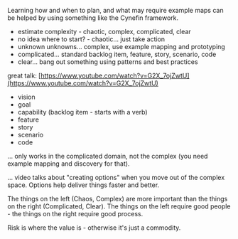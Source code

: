 Learning how and when to plan, and what may require example maps can be helped by using something like the Cynefin framework.

- estimate complexity - chaotic, complex, complicated, clear
- no idea where to start? - chaotic... just take action
- unknown unknowns... complex, use example mapping and prototyping
- complicated... standard backlog item, feature, story, scenario, code
- clear... bang out something using patterns and best practices

great talk: [https://www.youtube.com/watch?v=G2X_7ojZwtU](https://www.youtube.com/watch?v=G2X_7ojZwtU)

- vision
- goal
- capability (backlog item - starts with a verb)
- feature
- story
- scenario
- code

... only works in the complicated domain, not the complex (you need example mapping and discovery for that).

... video talks about "creating options" when you move out of the complex space. Options help deliver things faster and better.

The things on the left (Chaos, Complex) are more important than the things on the right (Complicated, Clear). The things on the left require good people - the things on the right require good process.

Risk is where the value is - otherwise it's just a commodity.